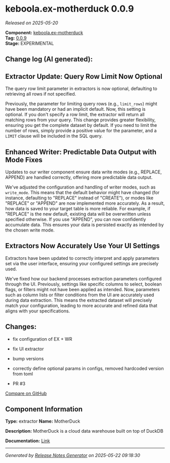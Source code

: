 #  keboola.ex-motherduck 0.0.9

_Released on 2025-05-20_

**Component:** [keboola.ex-motherduck](https://github.com/keboola/component-motherduck)  
**Tag:** [0.0.9](https://github.com/keboola/component-motherduck/releases/tag/0.0.9)  
**Stage:** EXPERIMENTAL


## Change log (AI generated):
## Extractor Update: Query Row Limit Now Optional
The query row limit parameter in extractors is now optional, defaulting to retrieving all rows if not specified.

Previously, the parameter for limiting query rows (e.g., `limit_rows`) might have been mandatory or had an implicit default. Now, this setting is optional. If you don't specify a row limit, the extractor will return all matching rows from your query.
This change provides greater flexibility, ensuring you get the complete dataset by default. If you need to limit the number of rows, simply provide a positive value for the parameter, and a `LIMIT` clause will be included in the SQL query.

## Enhanced Writer: Predictable Data Output with Mode Fixes
Updates to our writer component ensure data write modes (e.g., REPLACE, APPEND) are handled correctly, offering more predictable data output.

We've adjusted the configuration and handling of writer modes, such as `write_mode`. This means that the default behavior might have changed (for instance, defaulting to "REPLACE" instead of "CREATE"), or modes like "REPLACE" or "APPEND" are now implemented more accurately.
As a result, how data is saved to your target table is more reliable. For example, if "REPLACE" is the new default, existing data will be overwritten unless specified otherwise. If you use "APPEND", you can now confidently accumulate data. This ensures your data is persisted exactly as intended by the chosen write mode.

## Extractors Now Accurately Use Your UI Settings
Extractors have been updated to correctly interpret and apply parameters set via the user interface, ensuring your configured settings are precisely used.

We've fixed how our backend processes extraction parameters configured through the UI. Previously, settings like specific columns to select, boolean flags, or filters might not have been applied as intended.
Now, parameters such as column lists or filter conditions from the UI are accurately used during data extraction. This means the extracted dataset will precisely match your configuration, leading to more accurate and refined data that aligns with your specifications.



## Changes:



- fix configuration of EX + WR 




- fix UI extractor 




- bump versions 




- correctly define optional params in configs, removed hardcoded version from toml 




- PR #3 



[Compare on GitHub](https://github.com/keboola/component-motherduck/compare/0.0.8...0.0.9)



## Component Information
**Type:** extractor
**Name:** MotherDuck

**Description:** MotherDuck is a cloud data warehouse built on top of DuckDB


**Documentation:** [Link](https://github.com/keboola/component-motherduck/blob/master/README.md)



---
_Generated by [Release Notes Generator](https://github.com/keboola/release-notes-generator)
on 2025-05-22 09:18:30_